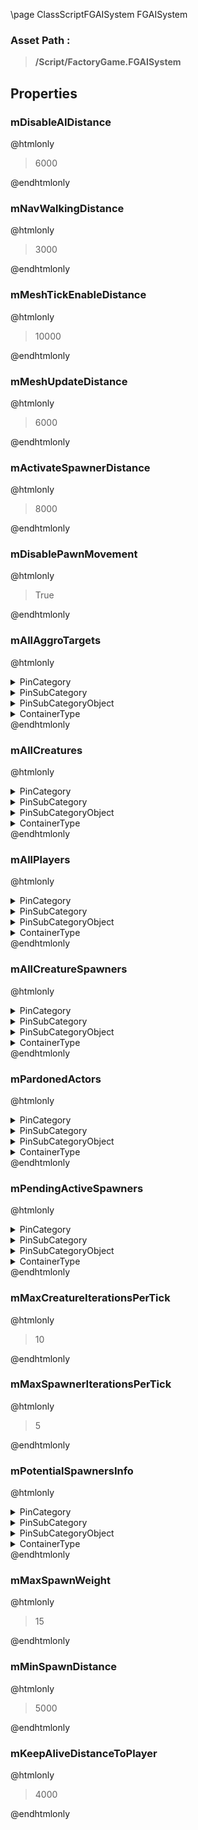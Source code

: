 \page ClassScriptFGAISystem FGAISystem
### Asset Path :
<b><blockquote>/Script/FactoryGame.FGAISystem</blockquote></b>
## Properties

### mDisableAIDistance
@htmlonly
<blockquote>6000</blockquote>
@endhtmlonly

### mNavWalkingDistance
@htmlonly
<blockquote>3000</blockquote>
@endhtmlonly

### mMeshTickEnableDistance
@htmlonly
<blockquote>10000</blockquote>
@endhtmlonly

### mMeshUpdateDistance
@htmlonly
<blockquote>6000</blockquote>
@endhtmlonly

### mActivateSpawnerDistance
@htmlonly
<blockquote>8000</blockquote>
@endhtmlonly

### mDisablePawnMovement
@htmlonly
<blockquote>True</blockquote>
@endhtmlonly

### mAllAggroTargets
@htmlonly
<details>
 <summary>PinCategory</summary>
<blockquote>Interface</blockquote>
</details>
<details>
 <summary>PinSubCategory</summary>
<blockquote>Interface</blockquote>
</details>
<details>
 <summary>PinSubCategoryObject</summary>
<b><a href="_class_script_f_g_aggro_target_interface.html"><blockquote>FGAggroTargetInterface</blockquote></a></b>
</details>
<details>
 <summary>ContainerType</summary>
<blockquote>1</blockquote>
</details>
@endhtmlonly

### mAllCreatures
@htmlonly
<details>
 <summary>PinCategory</summary>
<blockquote>Object</blockquote>
</details>
<details>
 <summary>PinSubCategory</summary>
<blockquote>Object</blockquote>
</details>
<details>
 <summary>PinSubCategoryObject</summary>
<b><a href="_class_script_f_g_creature.html"><blockquote>FGCreature</blockquote></a></b>
</details>
<details>
 <summary>ContainerType</summary>
<blockquote>1</blockquote>
</details>
@endhtmlonly

### mAllPlayers
@htmlonly
<details>
 <summary>PinCategory</summary>
<blockquote>Object</blockquote>
</details>
<details>
 <summary>PinSubCategory</summary>
<blockquote>Object</blockquote>
</details>
<details>
 <summary>PinSubCategoryObject</summary>
<b><a href="_class_script_f_g_character_player.html"><blockquote>FGCharacterPlayer</blockquote></a></b>
</details>
<details>
 <summary>ContainerType</summary>
<blockquote>1</blockquote>
</details>
@endhtmlonly

### mAllCreatureSpawners
@htmlonly
<details>
 <summary>PinCategory</summary>
<blockquote>Object</blockquote>
</details>
<details>
 <summary>PinSubCategory</summary>
<blockquote>Object</blockquote>
</details>
<details>
 <summary>PinSubCategoryObject</summary>
<b><a href="_class_script_f_g_creature_spawner.html"><blockquote>FGCreatureSpawner</blockquote></a></b>
</details>
<details>
 <summary>ContainerType</summary>
<blockquote>1</blockquote>
</details>
@endhtmlonly

### mPardonedActors
@htmlonly
<details>
 <summary>PinCategory</summary>
<blockquote>Object</blockquote>
</details>
<details>
 <summary>PinSubCategory</summary>
<blockquote>Object</blockquote>
</details>
<details>
 <summary>PinSubCategoryObject</summary>
<b><a href="_class_script_actor.html"><blockquote>Actor</blockquote></a></b>
</details>
<details>
 <summary>ContainerType</summary>
<blockquote>1</blockquote>
</details>
@endhtmlonly

### mPendingActiveSpawners
@htmlonly
<details>
 <summary>PinCategory</summary>
<blockquote>Object</blockquote>
</details>
<details>
 <summary>PinSubCategory</summary>
<blockquote>Object</blockquote>
</details>
<details>
 <summary>PinSubCategoryObject</summary>
<b><a href="_class_script_f_g_creature_spawner.html"><blockquote>FGCreatureSpawner</blockquote></a></b>
</details>
<details>
 <summary>ContainerType</summary>
<blockquote>1</blockquote>
</details>
@endhtmlonly

### mMaxCreatureIterationsPerTick
@htmlonly
<blockquote>10</blockquote>
@endhtmlonly

### mMaxSpawnerIterationsPerTick
@htmlonly
<blockquote>5</blockquote>
@endhtmlonly

### mPotentialSpawnersInfo
@htmlonly
<details>
 <summary>PinCategory</summary>
<blockquote>struct</blockquote>
</details>
<details>
 <summary>PinSubCategory</summary>
<blockquote>struct</blockquote>
</details>
<details>
 <summary>PinSubCategoryObject</summary>
<b><a href="_class_script_spawner_info.html"><blockquote>SpawnerInfo</blockquote></a></b>
</details>
<details>
 <summary>ContainerType</summary>
<blockquote>1</blockquote>
</details>
@endhtmlonly

### mMaxSpawnWeight
@htmlonly
<blockquote>15</blockquote>
@endhtmlonly

### mMinSpawnDistance
@htmlonly
<blockquote>5000</blockquote>
@endhtmlonly

### mKeepAliveDistanceToPlayer
@htmlonly
<blockquote>4000</blockquote>
@endhtmlonly

